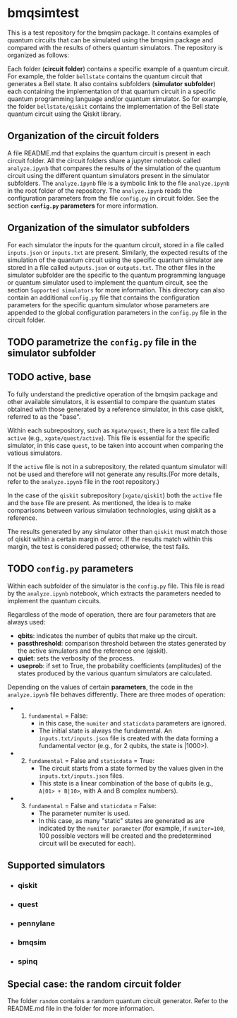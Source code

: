 # bmqsimtest

This is a test repository for the bmqsim package. It contains examples of quantum circuits that can be simulated using the bmqsim package and compared with the results of others quantum simulators.
The repository is organized as follows:

Each folder (**circuit folder**) contains a specific example of a quantum circuit. For example, the folder `bellstate` contains the quantum circuit that generates a Bell state. It also contains subfolders (**simulator subfolder**) each containing the implementation of that quantum circuit in a specific quantum programming language and/or quantum simulator. So for example, the folder `bellstate/qiskit` contains the implementation of the Bell state quantum circuit using the Qiskit library.

## Organization of the circuit folders

A file README.md that explains the quantum circuit is present in each circuit folder.
All the circuit folders share a jupyter notebook called `analyze.ipynb` that compares the results of the simulation of the quantum circuit using the different quantum simulators present in the simulator subfolders.
The `analyze.ipynb` file is a symbolic link to the file `analyze.ipynb` in the root folder of the repository.
The `analyze.ipynb` reads the configuration parameters from the file `config.py` in circuit folder. See the section **`config.py` parameters** for more information.

## Organization of the simulator subfolders

 For each simulator the inputs for the quantum circuit, stored in a file called `inputs.json` or `inputs.txt` are present. Similarly, the expected results of the simulation of the quantum circuit using the specific quantum simulator are stored in a file called `outputs.json` or `outputs.txt`.
 The other files in the simulator subfolder are the specific to the quantum programming language or quantum simulator used to implement the quantum circuit, see the section `Supported simulators` for more information.
 This directory can also contain an additional `config.py` file that contains the configuration parameters for the specific quantum simulator whose parameters are appended to the global configuration parameters in the `config.py` file in the circuit folder. 
 ## TODO parametrize the `config.py` file in the simulator subfolder
## TODO active, base

To fully understand the predictive operation of the bmqsim package and other available simulators, it is essential to compare the quantum states obtained with those generated by a reference simulator, in this case qiskit, referred to as the "base".

Within each subrepository, such as `Xgate/quest`, there is a text file called `active` (e.g., `xgate/quest/active`). This file is essential for the specific simulator, in this case `quest`, to be taken into account when comparing the vatious simulators.

If the `active` file is not in a subrepository, the related quantum simulator will not be used and therefore will not generate any results.(For more details, refer to the `analyze.ipynb` file in the root repository.)

In the case of the `qiskit` subrepository (`xgate/qiskit`) both the `active` file and the `base` file are present. As mentioned, the idea is to make comparisons between various simulation technologies, using qiskit as a reference.

The results generated by any simulator other than `qiskit` must match those of qiskit within a certain margin of error. If the results match within this margin, the test is considered passed; otherwise, the test fails.

## TODO `config.py` parameters

Within each subfolder of the simulator is the `config.py` file. This file is read by the `analyze.ipynb` notebook, which extracts the parameters needed to implement the quantum circuits.

Regardless of the mode of operation, there are four parameters that are always used:
- **qbits**: indicates the number of qubits that make up the circuit.
- **passthreshold**: comparison threshold between the states generated by the active simulators and the reference one (qiskit).
- **quiet**: sets the verbosity of the process.
- **useprob**: if set to True, the probability coefficients (amplitudes) of the states produced by the various quantum simulators are calculated.

Depending on the values of certain **parameters**, the code in the `analyze.ipynb` file behaves differently. There are three modes of operation:
- 1) `fundamental` = False:
     - in this case, the `numiter` and `staticdata` parameters are ignored.
     - The initial state is always the fundamental. An `inputs.txt/inputs.json` file is created with the data     forming a fundamental vector (e.g., for 2 qubits, the state is |1000>).

- 2) `fundamental` = False and `staticdata` = True:
     - The circuit starts from a state formed by the values given in the `inputs.txt/inputs.json` files.
     - This state is a linear combination of the base of qubits (e.g., `A|01> + B|10>`, with A and B complex numbers).

- 3) `fundamental` = False and `staticdata` = False:
     - The parameter numiter is used.
     - In this case, as many "static" states are generated as are indicated by the `numiter parameter` (for example, if `numiter=100`, 100 possible vectors will be created and the predetermined circuit will be executed for each).



## Supported simulators

- ### qiskit

- ### quest

- ### pennylane

- ### bmqsim

- ### spinq

## Special case: the random circuit folder

The folder `random` contains a random quantum circuit generator. Refer to the README.md file in the folder for more information.
